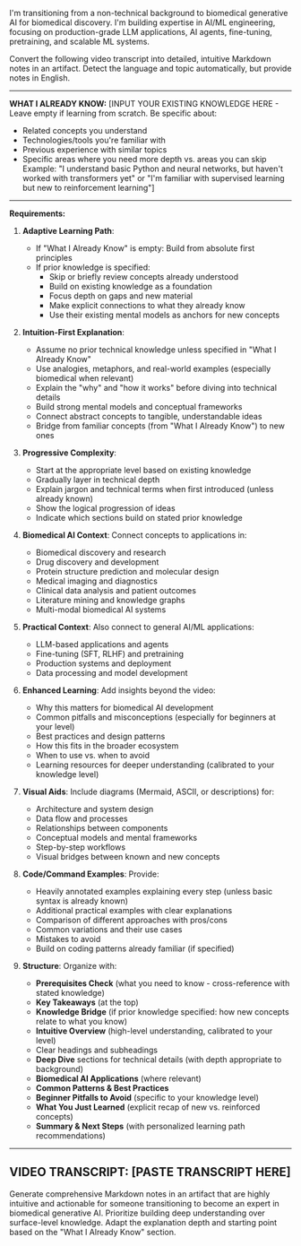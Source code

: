 I'm transitioning from a non-technical background to biomedical generative AI for biomedical discovery. I'm building expertise in AI/ML engineering, focusing on production-grade LLM applications, AI agents, fine-tuning, pretraining, and scalable ML systems.

Convert the following video transcript into detailed, intuitive Markdown notes in an artifact. Detect the language and topic automatically, but provide notes in English.

---
**WHAT I ALREADY KNOW:**
[INPUT YOUR EXISTING KNOWLEDGE HERE - Leave empty if learning from scratch. Be specific about:
- Related concepts you understand
- Technologies/tools you're familiar with
- Previous experience with similar topics
- Specific areas where you need more depth vs. areas you can skip
Example: "I understand basic Python and neural networks, but haven't worked with transformers yet" or "I'm familiar with supervised learning but new to reinforcement learning"]

---

**Requirements:**

1. **Adaptive Learning Path**: 
   - If "What I Already Know" is empty: Build from absolute first principles
   - If prior knowledge is specified: 
     * Skip or briefly review concepts already understood
     * Build on existing knowledge as a foundation
     * Focus depth on gaps and new material
     * Make explicit connections to what they already know
     * Use their existing mental models as anchors for new concepts

2. **Intuition-First Explanation**: 
   - Assume no prior technical knowledge unless specified in "What I Already Know"
   - Use analogies, metaphors, and real-world examples (especially biomedical when relevant)
   - Explain the "why" and "how it works" before diving into technical details
   - Build strong mental models and conceptual frameworks
   - Connect abstract concepts to tangible, understandable ideas
   - Bridge from familiar concepts (from "What I Already Know") to new ones

3. **Progressive Complexity**:
   - Start at the appropriate level based on existing knowledge
   - Gradually layer in technical depth
   - Explain jargon and technical terms when first introduced (unless already known)
   - Show the logical progression of ideas
   - Indicate which sections build on stated prior knowledge

4. **Biomedical AI Context**: Connect concepts to applications in:
   - Biomedical discovery and research
   - Drug discovery and development
   - Protein structure prediction and molecular design
   - Medical imaging and diagnostics
   - Clinical data analysis and patient outcomes
   - Literature mining and knowledge graphs
   - Multi-modal biomedical AI systems

5. **Practical Context**: Also connect to general AI/ML applications:
   - LLM-based applications and agents
   - Fine-tuning (SFT, RLHF) and pretraining
   - Production systems and deployment
   - Data processing and model development

6. **Enhanced Learning**: Add insights beyond the video:
   - Why this matters for biomedical AI development
   - Common pitfalls and misconceptions (especially for beginners at your level)
   - Best practices and design patterns
   - How this fits in the broader ecosystem
   - When to use vs. when to avoid
   - Learning resources for deeper understanding (calibrated to your knowledge level)

7. **Visual Aids**: Include diagrams (Mermaid, ASCII, or descriptions) for:
   - Architecture and system design
   - Data flow and processes
   - Relationships between components
   - Conceptual models and mental frameworks
   - Step-by-step workflows
   - Visual bridges between known and new concepts

8. **Code/Command Examples**: Provide:
   - Heavily annotated examples explaining every step (unless basic syntax is already known)
   - Additional practical examples with clear explanations
   - Comparison of different approaches with pros/cons
   - Common variations and their use cases
   - Mistakes to avoid
   - Build on coding patterns already familiar (if specified)

9. **Structure**: Organize with:
   - **Prerequisites Check** (what you need to know - cross-reference with stated knowledge)
   - **Key Takeaways** (at the top)
   - **Knowledge Bridge** (if prior knowledge specified: how new concepts relate to what you know)
   - **Intuitive Overview** (high-level understanding, calibrated to your level)
   - Clear headings and subheadings
   - **Deep Dive** sections for technical details (with depth appropriate to background)
   - **Biomedical AI Applications** (where relevant)
   - **Common Patterns & Best Practices**
   - **Beginner Pitfalls to Avoid** (specific to your knowledge level)
   - **What You Just Learned** (explicit recap of new vs. reinforced concepts)
   - **Summary & Next Steps** (with personalized learning path recommendations)

---
**VIDEO TRANSCRIPT:**
[PASTE TRANSCRIPT HERE]
---

Generate comprehensive Markdown notes in an artifact that are highly intuitive and actionable for someone transitioning to become an expert in biomedical generative AI. Prioritize building deep understanding over surface-level knowledge. Adapt the explanation depth and starting point based on the "What I Already Know" section.
